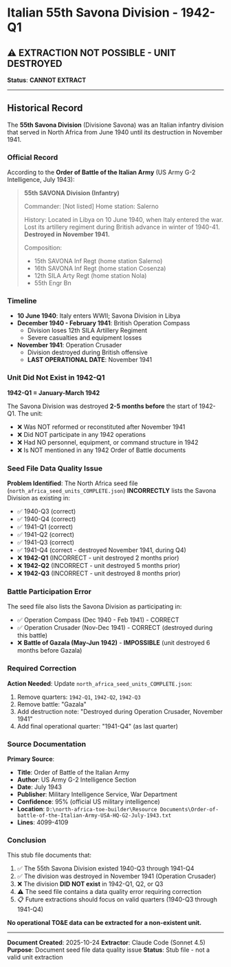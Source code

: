 # Italian 55th Savona Division - 1942-Q1

## ⚠️ EXTRACTION NOT POSSIBLE - UNIT DESTROYED

**Status**: **CANNOT EXTRACT**

---

## Historical Record

The **55th Savona Division** (Divisione Savona) was an Italian infantry division that served in North Africa from June 1940 until its destruction in November 1941.

### Official Record

According to the **Order of Battle of the Italian Army** (US Army G-2 Intelligence, July 1943):

> **55th SAVONA Division (Infantry)**
>
> Commander: [Not listed]
> Home station: Salerno
>
> History: Located in Libya on 10 June 1940, when Italy entered the war. Lost its artillery regiment during British advance in winter of 1940-41. **Destroyed in November 1941.**
>
> Composition:
> - 15th SAVONA Inf Regt (home station Salerno)
> - 16th SAVONA Inf Regt (home station Cosenza)
> - 12th SILA Arty Regt (home station Nola)
> - 55th Engr Bn

### Timeline

- **10 June 1940**: Italy enters WWII; Savona Division in Libya
- **December 1940 - February 1941**: British Operation Compass
  - Division loses 12th SILA Artillery Regiment
  - Severe casualties and equipment losses
- **November 1941**: Operation Crusader
  - Division destroyed during British offensive
  - **LAST OPERATIONAL DATE**: November 1941

### Unit Did Not Exist in 1942-Q1

**1942-Q1 = January-March 1942**

The Savona Division was destroyed **2-5 months before** the start of 1942-Q1. The unit:

- ❌ Was NOT reformed or reconstituted after November 1941
- ❌ Did NOT participate in any 1942 operations
- ❌ Had NO personnel, equipment, or command structure in 1942
- ❌ Is NOT mentioned in any 1942 Order of Battle documents

### Seed File Data Quality Issue

**Problem Identified**: The North Africa seed file (`north_africa_seed_units_COMPLETE.json`) **INCORRECTLY** lists the Savona Division as existing in:

- ✅ 1940-Q3 (correct)
- ✅ 1940-Q4 (correct)
- ✅ 1941-Q1 (correct)
- ✅ 1941-Q2 (correct)
- ✅ 1941-Q3 (correct)
- ✅ 1941-Q4 (correct - destroyed November 1941, during Q4)
- ❌ **1942-Q1** (INCORRECT - unit destroyed 2 months prior)
- ❌ **1942-Q2** (INCORRECT - unit destroyed 5 months prior)
- ❌ **1942-Q3** (INCORRECT - unit destroyed 8 months prior)

### Battle Participation Error

The seed file also lists the Savona Division as participating in:

- ✅ Operation Compass (Dec 1940 - Feb 1941) - CORRECT
- ✅ Operation Crusader (Nov-Dec 1941) - CORRECT (destroyed during this battle)
- ❌ **Battle of Gazala (May-Jun 1942)** - **IMPOSSIBLE** (unit destroyed 6 months before Gazala)

### Required Correction

**Action Needed**: Update `north_africa_seed_units_COMPLETE.json`:

1. Remove quarters: `1942-Q1`, `1942-Q2`, `1942-Q3`
2. Remove battle: "Gazala"
3. Add destruction note: "Destroyed during Operation Crusader, November 1941"
4. Add final operational quarter: "1941-Q4" (as last quarter)

### Source Documentation

**Primary Source**:
- **Title**: Order of Battle of the Italian Army
- **Author**: US Army G-2 Intelligence Section
- **Date**: July 1943
- **Publisher**: Military Intelligence Service, War Department
- **Confidence**: 95% (official US military intelligence)
- **Location**: `D:\north-africa-toe-builder\Resource Documents\Order-of-battle-of-the-Italian-Army-USA-HQ-G2-July-1943.txt`
- **Lines**: 4099-4109

### Conclusion

This stub file documents that:

1. ✅ The 55th Savona Division existed 1940-Q3 through 1941-Q4
2. ✅ The division was destroyed in November 1941 (Operation Crusader)
3. ❌ The division **DID NOT exist** in 1942-Q1, Q2, or Q3
4. ⚠️ The seed file contains a data quality error requiring correction
5. 📋 Future extractions should focus on valid quarters (1940-Q3 through 1941-Q4)

**No operational TO&E data can be extracted for a non-existent unit.**

---

**Document Created**: 2025-10-24
**Extractor**: Claude Code (Sonnet 4.5)
**Purpose**: Document seed file data quality issue
**Status**: Stub file - not a valid unit extraction
